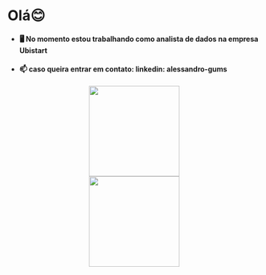 # Olá😊
- #### 🖥 No momento estou trabalhando como analista de dados na empresa Ubistart 
- #### 📫 caso queira entrar em contato: linkedin: alessandro-gums 
<div align="center">
  <a href="https://github.com/alessandrogums">
  <img height="180em" src="https://github-readme-stats.vercel.app/api?username=alessandrogums&show_icons=true&theme=dracula&include_all_commits=true&count_private=true"/>
<div>
<img height="180em" src="https://github-readme-stats.vercel.app/api/top-langs/?username=alessandrogums&layout=compact&langs_count=7&theme=dracula"/>
